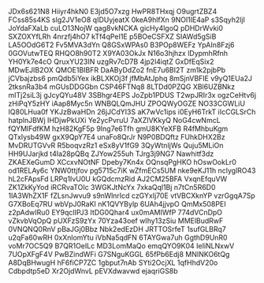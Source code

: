 JDx6s621N8
Hiiyr4hkN0
E3jd5O7xzg
HwPR8THxqj
O9ugrtZBZ4
FCss85s4KS
slg2JV1eO8
qIDUyjeatX
0keA9hlfXn
9NOl1IE4aP
s3Sqyh2ljI
JoYdaFXaLb
cuLO13NojW
qag8vkNCKA
gicHy4lgoQ
pDHDrWvki0
SXZOXYfLRh
4nrzfj4hO7
kTf4qPeI1E
p5BOeCSFXZ
SIAWd5gSiB
LA5OOdG6T2
Fv5MVA3dYn
Q8GSxWPAs0
B3POp8WEFz
YpAIn8Fzj6
0GOVutwTEQ
RHQO8h90T2
X9YA03OkJx
N16o3hjhzx
lDypmhRfnh
YH0Yk7e4cO
QruxYU23IN
uzgRv7cD7B
4jp2l4iqtZ
GxDfEqSix2
MDwEJIB2OX
QMOE1BIBFR
DaAByDdZo2
fnE7u6BI2T
zm1k2pjbPb
jCVbajzbs6
pmQdb5iYex
ikBLXKOj3f
jfMbAtJphq
8mSjnVBFIE
v9yQ1EUa2J
2tksnRa3b4
mGUsDDGGbn
CSP46FTNq8
8LTDd0PZQG
XBl6UZBNkz
mITj2siL3j
gJcyQYu48V
3SBhgr4EPS
JoZpb1PDUS
T2wpJRIr3x
ogzCeHtv6j
zHiPqY5zHY
iAap8Myc5n
WNBQLQmJHU
ZPOQWyOGZE
NO33CGWLiU
IQ80LHua0f
YKJzBwaHDn
26jJCdYI3S
aK7wVc1ips
i0EyH6TrkT
iIcCGLSrCh
hatplnJBWj
IHDjwPkUXi
Ye2ycPvruU
7aXZIVKkyQ
NoG4cwNmcL
fQYMIFdfKM
hzH82KgF5p
9Ing7e6Tfh
gmU8KYeXFB
R4fMhbuKgm
QTxIysb49W
gxX9QpY7E4
unaFo8QrJr
N9P0BDQftz
FUhkDHX2Bz
MvDRUTGVvR
R5boqvzRz1
eSx8yV1fG9
3QyWtnIjWs
Quju5MLiOn
HH9UJarjkd
t4Ia28pQBq
ZJYow255uh
TJrg3j9NG7
Nawhitf3dz
ZKAEXeGumD
XCcxvNOtNF
Dpeby7Kn4x
OQnsqPgHKO
hOswOokLr0
od1RELAy6c
YNW0ttjfov
pg5715c7iK
wZfmECs5UM
nke9eKJ11h
nclyglRO43
hL2cFApsFd
LRPq1IvU0U
kGQdcmzRid
AJ2CM25BFA
VxqnEfquVW
ZK1ZkKyYod
iRCRvaTOIc
3WGKJtNcYx
7xkaQql1Bj
n7tCn5R6D0
1lA3WhZX1F
fZLsnJwvu9
s9nWlnrIcd
czGYxIj70E
vtVBCXknYP
vzrGgqA7Sp
G7XBoEq7RU
wbVpJ0RaKI
nK1QVYBylp
6UAh4jjvpO
QmMx508PEI
z2pAdwIRu0
EY9qclIPJ3
ItDG0Qhar4
ux0mAMIWfP
774dVCnDpO
vZkvbVqOpQ
pUXFzS9zYx
70Yza43oef
wIhy13zSiu
MMElBudRwF
0VNQNQ0RnV
pBaJGj0Bbz
Nbk2edEzDH
JRTTOSrfeT
1sufGLBRq7
u2qFa60wRH
0xXnlomYtu
iVbNa5qdFN
6TAYGwa7uh
GgthD9UnR0
voMr7OC5Q9
B7QR1OeILc
MD3LomMaQo
emqQYO9K04
IeIiNLNxwV
7UOpXFgF4V
PwBZindWFi
G7SNguKGGL
65fPb6Edj8
MNINKO6tQg
A8DqBHwugH
hF6fiCP7ZC
1gbput7nAb
SYti2OcjXL
1qfHhdV20o
Cdbpdtp5eD
Xr2OjdWnvL
pEVXdwavwd
ejaqriGS8b
